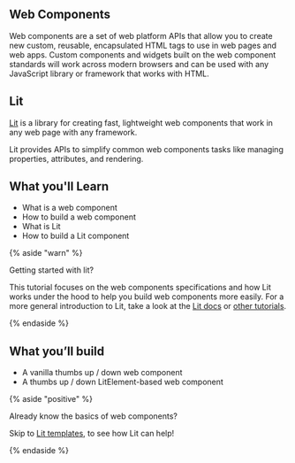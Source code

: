 ## Web Components

Web components are a set of web platform APIs that allow you to create new custom, reusable, encapsulated HTML tags to use in web pages and web apps. Custom components and widgets built on the web component standards will work across modern browsers and can be used with any JavaScript library or framework that works with HTML.

## Lit

[Lit](https://lit.dev) is a library for creating fast, lightweight web components that work in any web page with any framework.

Lit provides APIs to simplify common web components tasks like managing properties, attributes, and rendering.

## What you'll Learn

* What is a web component
* How to build a web component
* What is Lit
* How to build a Lit component

{% aside "warn" %}

Getting started with lit?

This tutorial focuses on the web components specifications and how Lit works under the hood to help you build web components more easily. For a more general introduction to Lit, take a look at the [Lit docs](/docs/) or [other tutorials](/tutorials/).

{% endaside %}

## What you’ll build

* A vanilla thumbs up / down web component
* A thumbs up / down LitElement-based web component

{% aside "positive" %}

Already know the basics of web components?

Skip to [Lit templates](#09), to see how Lit can help!

{% endaside %}
